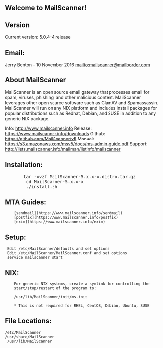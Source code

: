 ## Welcome to MailScanner!

 ## Version
 Current version: 5.0.4-4 release

## Email:
 Jerry Benton - 10 November 2016
 <mailto:mailscanner@mailborder.com>

## About MailScanner
MailScanner is an open source email gateway that processes email for
spam, viruses, phishing, and other malicious content. MailScanner 
leverages other open source software such as ClamAV and 
Spamassassin. MailScanner will run on any NIX platform and includes
install packages for popular distributions such as Redhat, Debian, and
SUSE in addition to any generic NIX package.


Info: 		http://www.mailscanner.info
Release: 	https://www.mailscanner.info/downloads
Github: 	https://github.com/MailScanner/v5
Manual: 	https://s3.amazonaws.com/msv5/docs/ms-admin-guide.pdf
Support: 	http://lists.mailscanner.info/mailman/listinfo/mailscanner

## Installation:
<pre>		tar -xvzf MailScanner-5.x.x-x.distro.tar.gz
		cd MailScanner-5.x.x-x
		./install.sh </pre>

## MTA Guides:
		[sendmail](https://www.mailscanner.info/sendmail)
		[postfix](https://www.mailscanner.info/postfix)
		[exim](https://www.mailscanner.info/exim)

## Setup:
 	 Edit /etc/MailScanner/defaults and set options
	 Edit /etc/MailScanner/MailScanner.conf and set options
	 service mailscanner start

## NIX:
		For generic NIX systems, create a symlink for controlling the 
		start/stop/restart of the program to:

		/usr/lib/MailScanner/init/ms-init

		* This is not required for RHEL, CentOS, Debian, Ubuntu, SUSE	

## File Locations:
	/etc/MailScanner
  	/usr/share/MailScanner
 	 /usr/lib/MailScanner






